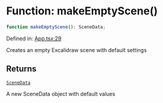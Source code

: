 # Function: makeEmptyScene()

```ts
function makeEmptyScene(): SceneData;
```

Defined in: [App.tsx:29](https://github.com/Capstone-Projects-2025-Fall/project-001-sketch2screen/blob/f2fa4c469a76932c2c8884a793c4f4a963f0d268/frontend/src/App/App.tsx#L29)

Creates an empty Excalidraw scene with default settings

## Returns

[`SceneData`](../../Drawing/type-aliases/SceneData.md)

A new SceneData object with default values
